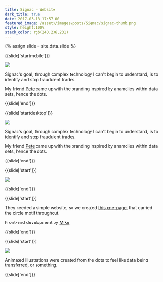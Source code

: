 ```yaml
---
title: Signac — Website
dark_title: true
date: 2017-03-18 17:57:00
featured_image: /assets/images/posts/Signac/signac-thumb.png
style: height:100%
stack_color: rgb(240,236,231)
---
```

{% assign slide = site.data.slide %}

{{slide['startmobile']}}

<div><img class='full-width' src='{{ site.url }}/assets/images/posts/Signac/signac-1.png' srcset='{{ site.url }}/assets/images/posts/Signac/signac-1.png 1024w, {{ site.url }}/assets/images/posts/Signac/signac-1@2x.png 2048w, {{ site.url }}/assets/images/posts/Signac/signac-1@3x.png 3072w'></div>

<p class='bg'>Signac's goal, through complex technology I can't begin to understand, is to identify and stop fraudulent trades.</p>

<p class='bg'>My friend <a href='http://golibersuch.com/'>Pete</a> came up with the branding inspired by anamolies within data sets, hence the dots.</p>

{{slide['end']}}

{{slide['startdesktop']}}

<div><img class='full-width' src='{{ site.url }}/assets/images/posts/Signac/signac-1.png' srcset='{{ site.url }}/assets/images/posts/Signac/signac-1.png 1024w, {{ site.url }}/assets/images/posts/Signac/signac-1@2x.png 2048w, {{ site.url }}/assets/images/posts/Signac/signac-1@3x.png 3072w'></div>

Signac's goal, through complex technology I can't begin to understand, is to identify and stop fraudulent trades.

My friend <a href='http://golibersuch.com/'>Pete</a> came up with the branding inspired by anamolies within data sets, hence the dots.

{{slide['end']}}

{{slide['start']}}

<div><img src='{{ site.url }}/assets/images/posts/Signac/signac-2.png' srcset='{{ site.url }}/assets/images/posts/Signac/signac-2.png 794w, {{ site.url }}/assets/images/posts/Signac/signac-2@2x.png 1588w, {{ site.url }}/assets/images/posts/Signac/signac-2@3x.png 2382w'></div>

{{slide['end']}}

{{slide['start']}}

They needed a simple website, so we created <a href='http://signac.net/'>this one-pager</a> that carried the circle motif throughout.

Front-end development by <a href='http://mcchill.in/'>Mike</a>

{{slide['end']}}

{{slide['start']}}

<div><img src='{{ site.url }}/assets/images/posts/Signac/signac-3.png' srcset='{{ site.url }}/assets/images/posts/Signac/signac-3.png 394w, {{ site.url }}/assets/images/posts/Signac/signac-3@2x.png 788w, {{ site.url }}/assets/images/posts/Signac/signac-3@3x.png 1182w'></div>

Animated illustrations were created from the dots to feel like data being transferred, or something.

{{slide['end']}}